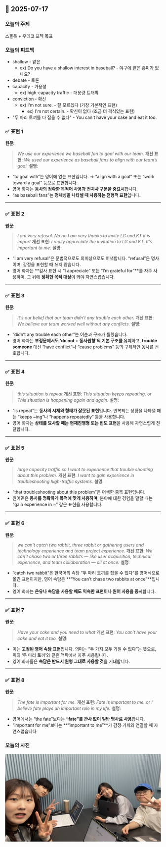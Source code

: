 ## 📅 2025-07-17

### **오늘의 주제**

스몰톡 + 우테코 프젝 목표

### **오늘의 피드백**

- shallow - 얕은
  - ex) Do you have a shallow interest in baseball? - 야구에 얕은 흥미가 있나요?
- debate - 토론
- capacity - 가용성
  - ex) high-capacity traffic - 대용량 트래픽
- conviction - 확신
  - ex) I'm not sure. - 잘 모르겠다 (가장 기본적인 표현)
    - ex) I'm not certain. - 확신이 없다 (조금 더 격식있는 표현)
- "두 마리 토끼를 다 잡을 수 없다" - You can't have your cake and eat it too.


### ✅ 표현 1
**원문**:
> *We use our experience we*
> *baseball fan to goal with our team.*
**개선 표현**:
> *We used our experience as baseball fans to align with our team’s goal.*
**설명**:
* “to goal with”는 영어에 없는 표현입니다. → “align with a goal” 또는 “work toward a goal” 등으로 표현합니다.
* 영어 화자는 **동사의 정확한 목적어 사용과 전치사 구문을 중요시**합니다.
* “as baseball fans”는 **정체성을 나타낼 때 사용하는 전형적 표현**입니다.
---
### ✅ 표현 2
**원문**:
> *I am very refusal. No no I am very thanks to invite LG and KT it is import*
**개선 표현**:
> *I really appreciate the invitation to LG and KT. It’s important to me.*
**설명**:
* “I am very refusal”은 문법적으로도 의미상으로도 어색합니다. “refusal”은 명사이며, 감정을 표현할 때 쓰지 않습니다.
* 영어 화자는 \*\*감사 표현 시 “I appreciate” 또는 “I’m grateful for”\*\*를 자주 사용하며, 그 뒤에 **정확한 목적 대상**이 와야 자연스럽습니다.
---
### ✅ 표현 3
**원문**:
> *it's our belief that our team didn't any trouble each other.*
**개선 표현**:
> *We believe our team worked well without any conflicts.*
**설명**:
* “didn’t any trouble each other”는 어순과 구조가 틀렸습니다.
* 영어 화자는 **부정문에서도 ‘do not + 동사원형’의 기본 구조를 유지**하고, **trouble someone** 대신 “have conflict”나 “cause problems” 등의 구체적인 동사를 선호합니다.
---
### ✅ 표현 4
**원문**:
> *this situation is repeat*
**개선 표현**:
> *This situation keeps repeating.*
> or
> *This situation is happening again and again.*
**설명**:
* “is repeat”는 **동사의 시제와 형태가 잘못된 표현**입니다. 반복되는 상황을 나타낼 때는 “keeps \~ing”나 “happens repeatedly” 등을 사용합니다.
* 영어 화자는 **상태를 묘사할 때는 현재진행형 또는 빈도 표현**을 사용해 자연스럽게 전달합니다.
---
### ✅ 표현 5
**원문**:
> *large capacity traffic so I want to experience that trouble shooting about this problem.*
**개선 표현**:
> *I want to gain experience in troubleshooting high-traffic systems.*
**설명**:
* “that troubleshooting about this problem”은 어색한 중복 표현입니다.
* 원어민은 **동사를 명확하게 목적에 맞게 사용하며**, 분야에 대한 경험을 말할 때는 “gain experience in \~” 같은 표현을 사용합니다.
---
### ✅ 표현 6
**원문**:
> *we can't catch two rabbit, three rabbit or gathering users and technology experience and team project experience.*
**개선 표현**:
> *We can't chase two or three rabbits — like user acquisition, technical experience, and team collaboration — all at once.*
**설명**:
* “catch two rabbit”은 한국어의 속담 “두 마리 토끼를 잡을 수 없다”를 영어식으로 옮긴 표현이지만, 영어 속담은 \*\*“You can’t chase two rabbits at once”\*\*입니다.
* 영어 화자는 **은유나 속담을 사용할 때도 익숙한 표현이나 원어 사용을 중시**합니다.
---
### ✅ 표현 7
**원문**:
> *Have your cake and you need to what*
**개선 표현**:
> *You can’t have your cake and eat it too.*
**설명**:
* 이는 **고정된 영어 속담 표현**입니다. 의미는 “두 가지 모두 가질 수 없다”는 뜻으로, 위의 ‘두 마리 토끼’와 같은 맥락에서 자주 사용됩니다.
* 영어 화자들은 **속담은 반드시 원형 그대로 사용할 것**을 기대합니다.
---
### ✅ 표현 8
**원문**:
> *The fate is important for me.*
**개선 표현**:
> *Fate is important to me.*
> or
> *I believe fate plays an important role in my life.*
**설명**:
* 영어에서는 “the fate”보다는 **“fate”를 관사 없이 일반 명사로 사용**합니다.
* “important for me”보다는 \*\*“important to me”\*\*가 감정·가치와 연결할 때 자연스럽습니다



### **오늘의 사진**

![img.png](images/07-17.jpg)